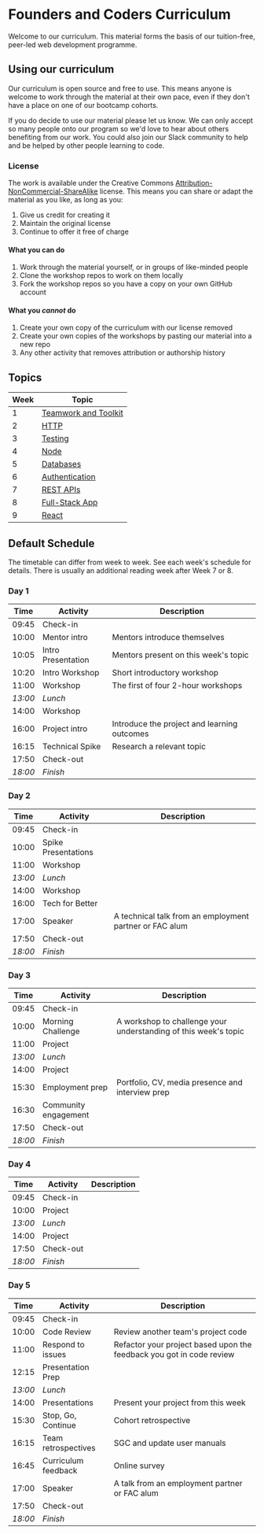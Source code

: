 # Founders and Coders Curriculum

Welcome to our curriculum. This material forms the basis of our tuition-free, peer-led web development programme.

## Using our curriculum

Our curriculum is open source and free to use. This means anyone is welcome to work through the material at their own pace, even if they don't have a place on one of our bootcamp cohorts.

If you do decide to use our material please let us know. We can only accept so many people onto our program so we'd love to hear about others benefiting from our work. You could also join our Slack community to help and be helped by other people learning to code.

### License

The work is available under the Creative Commons [Attribution-NonCommercial-ShareAlike](https://creativecommons.org/licenses/by-nc-sa/4.0/) license. This means you can share or adapt the material as you like, as long as you:

1. Give us credit for creating it
1. Maintain the original license
1. Continue to offer it free of charge

#### What you can do

1. Work through the material yourself, or in groups of like-minded people
1. Clone the workshop repos to work on them locally
1. Fork the workshop repos so you have a copy on your own GitHub account

#### What you _cannot_ do

1. Create your own copy of the curriculum with our license removed
1. Create your own copies of the workshops by pasting our material into a new repo
1. Any other activity that removes attribution or authorship history

## Topics

| Week | Topic                                        |
| ---- | -------------------------------------------- |
| 1    | [Teamwork and Toolkit](./week-1/schedule.md) |
| 2    | [HTTP](./week-2/schedule.md)                 |
| 3    | [Testing](./week-3/schedule.md)              |
| 4    | [Node](./week-4/schedule.md)                 |
| 5    | [Databases](./week-5/schedule.md)            |
| 6    | [Authentication](./week-6/schedule.md)       |
| 7    | [REST APIs](./week-7/schedule.md)            |
| 8    | [Full-Stack App](./week-8/schedule.md)       |
| 9    | [React](./week-9/schedule.md)       |

## Default Schedule

The timetable can differ from week to week. See each week's schedule for details. There is usually an additional reading week after Week 7 or 8.

### Day 1

| Time    | Activity           | Description                                    |
| ------- | ------------------ | ---------------------------------------------- |
| 09:45   | Check-in           |                                                |
| 10:00   | Mentor intro       | Mentors introduce themselves                   |
| 10:05   | Intro Presentation | Mentors present on this week's topic           |
| 10:20   | Intro Workshop     | Short introductory workshop                    |
| 11:00   | Workshop           | The first of four 2-hour workshops             |
| _13:00_ | _Lunch_            |                                                |
| 14:00   | Workshop           |                                                |
| 16:00   | Project intro      | Introduce the project and learning outcomes    |
| 16:15   | Technical Spike    | Research a relevant topic                      |
| 17:50   | Check-out          |                                                |
| _18:00_ | _Finish_           |                                                |

### Day 2

| Time    | Activity                | Description                                                  |
| ------- | ----------------------- | ------------------------------------------------------------ |
| 09:45   | Check-in                |                                                              |
| 10:00   | Spike Presentations     |                                                              |
| 11:00   | Workshop                |                                                              |
| _13:00_ | _Lunch_                 |                                                              |
| 14:00   | Workshop                |                                                              |
| 16:00   | Tech for Better         |                                                              |
| 17:00   | Speaker                 | A technical talk from an employment partner or FAC alum      |
| 17:50   | Check-out               |                                                              |
| _18:00_ | _Finish_                |                                                              |

### Day 3

| Time    | Activity               | Description                                                     |
| ------- | ---------------------- | --------------------------------------------------------------- |
| 09:45   | Check-in               |                                                                 |
| 10:00   | Morning Challenge      | A workshop to challenge your understanding of this week's topic |
| 11:00   | Project                |                                                                 |
| _13:00_ | _Lunch_                |                                                                 |
| 14:00   | Project                |                                                                 |
| 15:30   | Employment prep        | Portfolio, CV, media presence and interview prep                |
| 16:30   | Community engagement   |                                                                 |
| 17:50   | Check-out              |                                                                 |
| _18:00_ | _Finish_               |                                                                 |

### Day 4

| Time    | Activity  | Description |
| ------- | --------- | ----------- |
| 09:45   | Check-in  |             |
| 10:00   | Project   |             |
| _13:00_ | _Lunch_   |             |
| 14:00   | Project   |             |
| 17:50   | Check-out |             |
| _18:00_ | _Finish_  |             |

### Day 5

| Time    | Activity            | Description                                                                |
| ------- | ------------------- | -------------------------------------------------------------------------- |
| 09:45   | Check-in            |                                                                            |
| 10:00   | Code Review         | Review another team's project code                                         |
| 11:00   | Respond to issues   | Refactor your project based upon the feedback you got in code review       |
| 12:15   | Presentation Prep   |                                                                            |
| _13:00_ | _Lunch_             |                                                                            |
| 14:00   | Presentations       | Present your project from this week                                        |
| 15:30   | Stop, Go, Continue  | Cohort retrospective                                                       |
| 16:15   | Team retrospectives | SGC and update user manuals                                                |
| 16:45   | Curriculum feedback | Online survey                                                              |
| 17:00   | Speaker             | A talk from an employment partner or FAC alum                              |
| 17:50   | Check-out           |                                                                            |
| _18:00_ | _Finish_            |                                                                            |
